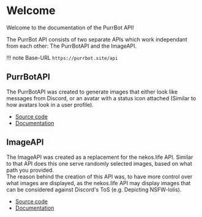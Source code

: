 # Welcome
Welcome to the documentation of the PurrBot API!

The PurrBot API consists of two separate APIs which work independant from each other: The PurrBotAPI and the ImageAPI.

!!! note Base-URL
    `https://purrbot.site/api`

## PurrBotAPI
The PurrBotAPI was created to generate images that either look like messages from Discord, or an avatar with a status icon attached (Similar to how avatars look in a user profile).

- [Source code](https://github.com/purrbot-site/PurrBotAPI)
- [Documentation](/api/purrbotapi)

## ImageAPI
The ImageAPI was created as a replacement for the nekos.life API. Similar to that API does this one serve randomly selected images, based on what path you provided.  
The reason behind the creation of this API was, to have more control over what images are displayed, as the nekos.life API may display images that can be considered against Discord's ToS (e.g. Depicting NSFW-lolis).

- [Source code](https://github.com/purrbot-site/ImageAPI)
- [Documentation](/api/imageapi)